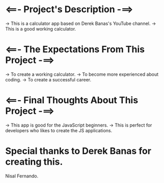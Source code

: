 # <==- Project's Description -==>
 -> This is a calculator app based on Derek Banas's YouTube channel.
 -> This is a good working calculator.

# <==- The Expectations From This Project -==>
 -> To create a working calculator.
 -> To become more experienced about coding.
 -> To create a successful career.
 
# <==- Final Thoughts About This Project -==>
 -> This app is good for the JavaScript beginners.
 -> This is perfect for developers who likes to create the JS applications.

# Special thanks to Derek Banas for creating this.

Nisal Fernando.
